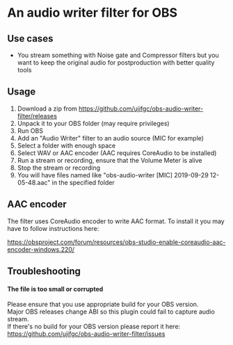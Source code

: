 # An audio writer filter for OBS

## Use cases

- You stream something with Noise gate and Compressor filters but you want to keep the original audio for postproduction with better quality tools

## Usage

1. Download a zip from https://github.com/ujifgc/obs-audio-writer-filter/releases
2. Unpack it to your OBS folder (may require privileges)
3. Run OBS
4. Add an "Audio Writer" filter to an audio source (MIC for example)
5. Select a folder with enough space
6. Select WAV or AAC encoder (AAC requires CoreAudio to be installed)
7. Run a stream or recording, ensure that the Volume Meter is alive
8. Stop the stream or recording
9. You will have files named like "obs-audio-writer [MIC] 2019-09-29 12-05-48.aac" in the specified folder

## AAC encoder

The filter uses CoreAudio encoder to write AAC format. To install it you may have to follow instructions here:

https://obsproject.com/forum/resources/obs-studio-enable-coreaudio-aac-encoder-windows.220/

## Troubleshooting

#### The file is too small or corrupted

Please ensure that you use appropriate build for your OBS version.  
Major OBS releases change ABI so this plugin could fail to capture audio stream.  
If there's no build for your OBS version please report it here: https://github.com/ujifgc/obs-audio-writer-filter/issues
